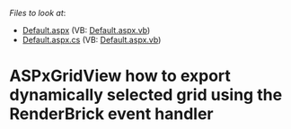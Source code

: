 <!-- default file list -->
*Files to look at*:

* [Default.aspx](./CS/Exporter/Default.aspx) (VB: [Default.aspx.vb](./VB/Exporter/Default.aspx.vb))
* [Default.aspx.cs](./CS/Exporter/Default.aspx.cs) (VB: [Default.aspx.vb](./VB/Exporter/Default.aspx.vb))
<!-- default file list end -->
# ASPxGridView how to export dynamically selected grid using the RenderBrick event handler

<br/>



